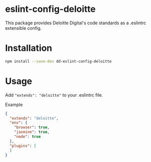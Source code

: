 # eslint-config-deloitte

This package provides Deloitte Digital's code standards as a .eslintrc extensible config.

# Installation


```bash
npm install --save-dev dd-eslint-config-deloitte
```

# Usage

Add `"extends": "deloitte"` to your .eslintrc file.

Example

```json
{
  "extends": "deloitte",
  "env": {
    "browser": true,
    "jasmine": true,
    "node": true
  },
  "plugins": [
  ]
}
```